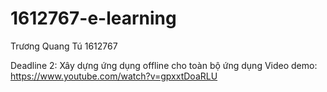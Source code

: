 # 1612767-e-learning

Trương Quang Tú
1612767

Deadline 2: Xây dựng ứng dụng offline cho toàn bộ ứng dụng
Video demo: https://www.youtube.com/watch?v=gpxxtDoaRLU
